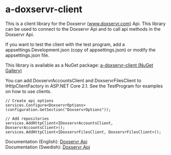# a-doxservr-client
This is a client library for the Doxservr (<a href="https://www.doxservr.com">www.doxservr.com</a>) Api. This library can be used to connect to the Doxservr Api and to call api methods in the Doxservr Api.

If you want to test the client with the test program, add a appsettings.Development.json (copy of appsettings.json) or modify the appsettings.json file.

This library is available as a NuGet package: <a href="https://www.nuget.org/packages/Annytab.Doxservr.Client/">a-doxservr-client (NuGet Gallery)</a>

You can add DoxservrAccountsClient and DoxservrFilesClient to IHttpClientFactory in ASP.NET Core 2.1. See the TestProgram for examples on how to use clients.

```
// Create api options
services.Configure<DoxservrOptions>(configuration.GetSection("DoxservrOptions"));

// Add repositories
services.AddHttpClient<IDoxservrAccountsClient, DoxservrAccountsClient>();
services.AddHttpClient<IDoxservrFilesClient, DoxservrFilesClient>();
```

Documentation (English): <a href="https://www.doxservr.com/home/api">Doxservr Api</a><br />
Documentation (Swedish): <a href="https://www.doxservr.se/home/api">Doxservr Api</a>
